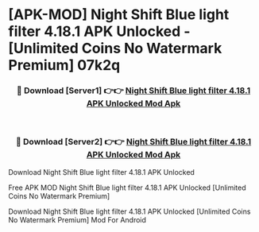 # [APK-MOD] Night Shift  Blue light filter 4.18.1 APK Unlocked - [Unlimited Coins No Watermark Premium] 07k2q



<div align="center">
<h3>🔴 Download [Server1] 👉👉 <a href="https://momento.my/?title=Night_Shift__Blue_light_filter_4.18.1_APK_Unlocked">Night Shift  Blue light filter 4.18.1 APK Unlocked Mod Apk</a></h3><br>

<h3>🔴 Download [Server2] 👉👉 <a href="https://momento.my/?title=Night_Shift__Blue_light_filter_4.18.1_APK_Unlocked">Night Shift  Blue light filter 4.18.1 APK Unlocked Mod Apk</a></h3>
</div>



Download Night Shift  Blue light filter 4.18.1 APK Unlocked 

Free APK MOD Night Shift  Blue light filter 4.18.1 APK Unlocked [Unlimited Coins No Watermark Premium]

Download Night Shift  Blue light filter 4.18.1 APK Unlocked [Unlimited Coins No Watermark Premium] Mod For Android
